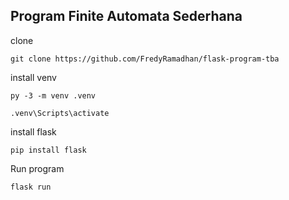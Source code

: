 ## Program Finite Automata Sederhana


clone

    git clone https://github.com/FredyRamadhan/flask-program-tba

install venv

    py -3 -m venv .venv

    .venv\Scripts\activate

install flask
    
    pip install flask

Run program

    flask run
